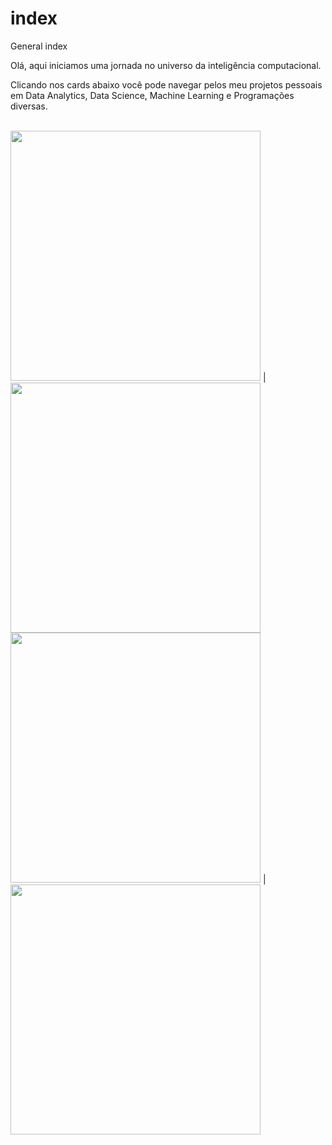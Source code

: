 # index
General index

Olá, aqui iniciamos uma jornada no universo da inteligência computacional.

Clicando nos cards abaixo você pode navegar pelos meu projetos pessoais em Data Analytics, Data Science, Machine Learning e Programações diversas.

<BR>
<a href="https://github.com/fabyosr/sas_library"><img src="https://gh-card.dev/repos/fabyosr/sas_library.svg" width="400"></a> | <a href="https://github.com/fabyosr/MachineLearning"><img src="https://gh-card.dev/repos/fabyosr/MachineLearning.svg" width="400"></a>
<BR>
<a href="https://github.com/fabyosr/SQL"><img src="https://gh-card.dev/repos/fabyosr/SQL.svg" width="400"></a> | <a href="https://github.com/fabyosr/Webdev"><img src="https://gh-card.dev/repos/fabyosr/Webdev.svg" width="400"></a>
